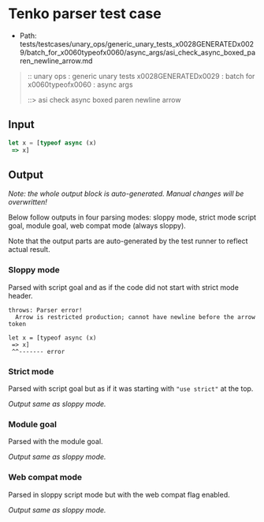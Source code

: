 # Tenko parser test case

- Path: tests/testcases/unary_ops/generic_unary_tests_x0028GENERATEDx0029/batch_for_x0060typeofx0060/async_args/asi_check_async_boxed_paren_newline_arrow.md

> :: unary ops : generic unary tests x0028GENERATEDx0029 : batch for x0060typeofx0060 : async args
>
> ::> asi check async boxed paren newline arrow

## Input

`````js
let x = [typeof async (x) 
 => x]
`````

## Output

_Note: the whole output block is auto-generated. Manual changes will be overwritten!_

Below follow outputs in four parsing modes: sloppy mode, strict mode script goal, module goal, web compat mode (always sloppy).

Note that the output parts are auto-generated by the test runner to reflect actual result.

### Sloppy mode

Parsed with script goal and as if the code did not start with strict mode header.

`````
throws: Parser error!
  Arrow is restricted production; cannot have newline before the arrow token

let x = [typeof async (x)
 => x]
 ^^------- error
`````

### Strict mode

Parsed with script goal but as if it was starting with `"use strict"` at the top.

_Output same as sloppy mode._

### Module goal

Parsed with the module goal.

_Output same as sloppy mode._

### Web compat mode

Parsed in sloppy script mode but with the web compat flag enabled.

_Output same as sloppy mode._
